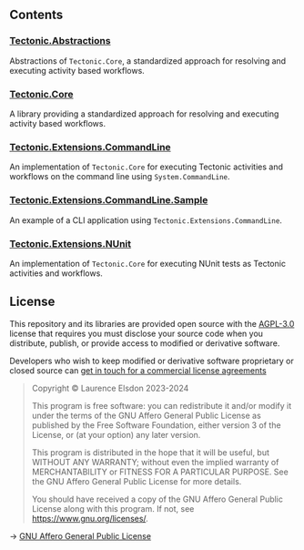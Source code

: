 ﻿## Contents

### [Tectonic.Abstractions](Tectonic.Abstractions/src)

Abstractions of `Tectonic.Core`, a standardized approach for resolving and executing activity based workflows.

### [Tectonic.Core](Tectonic.Core/src)

A library providing a standardized approach for resolving and executing activity based workflows.

### [Tectonic.Extensions.CommandLine](Tectonic.Extensions.CommandLine/src)

An implementation of `Tectonic.Core` for executing Tectonic activities and workflows on the command line using `System.CommandLine`.

### [Tectonic.Extensions.CommandLine.Sample](Tectonic.Extensions.CommandLine/samples)

An example of a CLI application using `Tectonic.Extensions.CommandLine`.

### [Tectonic.Extensions.NUnit](Tectonic.Extensions.NUnit/src)

An implementation of `Tectonic.Core` for executing NUnit tests as Tectonic activities and workflows.

## License

This repository and its libraries are provided open source with the [AGPL-3.0](https://www.gnu.org/licenses/agpl-3.0.en.html) license that requires you must disclose your source code when you distribute, publish, or provide access to modified or derivative software.

Developers who wish to keep modified or derivative software proprietary or closed source can [get in touch for a commercial license agreements](https://studiole.uk/contact/)

> Copyright © Laurence Elsdon 2023-2024
>
> This program is free software: you can redistribute it and/or modify it under the terms of the GNU Affero General Public License as published by the Free Software Foundation, either version 3 of the License, or (at your option) any later version.
>
> This program is distributed in the hope that it will be useful, but WITHOUT ANY WARRANTY; without even the implied warranty of MERCHANTABILITY or FITNESS FOR A PARTICULAR PURPOSE. See the GNU Affero General Public License for more details.
>
> You should have received a copy of the GNU Affero General Public License along with this program. If not, see <https://www.gnu.org/licenses/>.

→ [GNU Affero General Public License](LICENSE.md)
